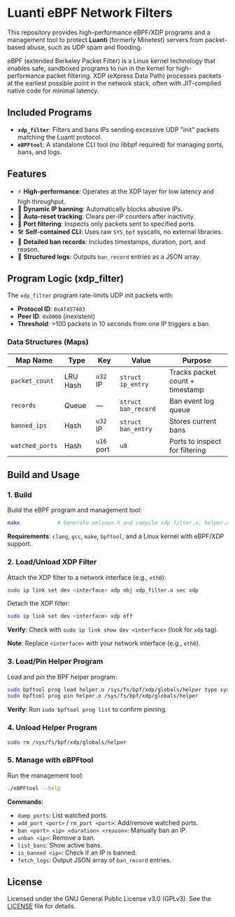 # Luanti eBPF Network Filters

This repository provides high-performance eBPF/XDP programs and a management tool to protect **Luanti** (formerly Minetest) servers from packet-based abuse, such as UDP spam and flooding.

eBPF (extended Berkeley Packet Filter) is a Linux kernel technology that enables safe, sandboxed programs to run in the kernel for high-performance packet filtering. XDP (eXpress Data Path) processes packets at the earliest possible point in the network stack, often with JIT-compiled native code for minimal latency.

## Included Programs

* **`xdp_filter`**: Filters and bans IPs sending excessive UDP "init" packets matching the Luanti protocol.
* **`eBPFtool`**: A standalone CLI tool (no libbpf required) for managing ports, bans, and logs.

## Features

* ⚡ **High-performance**: Operates at the XDP layer for low latency and high throughput.
* 🚫 **Dynamic IP banning**: Automatically blocks abusive IPs.
* 🔁 **Auto-reset tracking**: Clears per-IP counters after inactivity.
* 🎯 **Port filtering**: Inspects only packets sent to specified ports.
* 🛠 **Self-contained CLI**: Uses raw `SYS_bpf` syscalls, no external libraries.
* 📜 **Detailed ban records**: Includes timestamps, duration, port, and reason.
* 📂 **Structured logs**: Outputs `ban_record` entries as a JSON array.

## Program Logic (xdp_filter)

The `xdp_filter` program rate-limits UDP init packets with:
* **Protocol ID**: `0x4f457403`
* **Peer ID**: `0x0000` (inexistent)
* **Threshold**: >100 packets in 10 seconds from one IP triggers a ban.

### Data Structures (Maps)

| Map Name        | Type     | Key             | Value               | Purpose                         |
|-----------------|----------|-----------------|---------------------|---------------------------------|
| `packet_count`  | LRU Hash | `u32` IP        | `struct ip_entry`   | Tracks packet count + timestamp |
| `records`       | Queue    | —               | `struct ban_record` | Ban event log queue             |
| `banned_ips`    | Hash     | `u32` IP        | `struct ban_entry`  | Stores current bans             |
| `watched_ports` | Hash     | `u16` port      | `u8`                | Ports to inspect for filtering  |

## Build and Usage

### 1. Build

Build the eBPF program and management tool:

```sh
make            # Generate vmlinux.h and compile xdp_filter.o, helper.o and eBPFtool
```

**Requirements**: `clang`, `gcc`, `make`, `bpftool`, and a Linux kernel with eBPF/XDP support.

### 2. Load/Unload XDP Filter

Attach the XDP filter to a network interface (e.g., `eth0`):

```sh
sudo ip link set dev <interface> xdp obj xdp_filter.o sec xdp
```

Detach the XDP filter:

```sh
sudo ip link set dev <interface> xdp off
```

**Verify**: Check with `sudo ip link show dev <interface>` (look for `xdp` tag).

**Note**: Replace `<interface>` with your network interface (e.g., `eth0`).

### 3. Load/Pin Helper Program

Load and pin the BPF helper program:

```sh
sudo bpftool prog load helper.o /sys/fs/bpf/xdp/globals/helper type syscall
sudo bpftool prog pin helper.o /sys/fs/bpf/xdp/globals/helper
```

**Verify**: Run `sudo bpftool prog list` to confirm pinning.

### 4. Unload Helper Program

```sh
sudo rm /sys/fs/bpf/xdp/globals/helper
```

### 5. Manage with eBPFtool

Run the management tool:

```sh
./eBPFtool --help
```

**Commands**:
* `dump_ports`: List watched ports.
* `add_port <port>` / `rm_port <port>`: Add/remove watched ports.
* `ban <port> <ip> <duration> <reason>`: Manually ban an IP.
* `unban <ip>`: Remove a ban.
* `list_bans`: Show active bans.
* `is_banned <ip>`: Check if an IP is banned.
* `fetch_logs`: Output JSON array of `ban_record` entries.

## License

Licensed under the GNU General Public License v3.0 (GPLv3). See the [LICENSE](./LICENSE) file for details.
